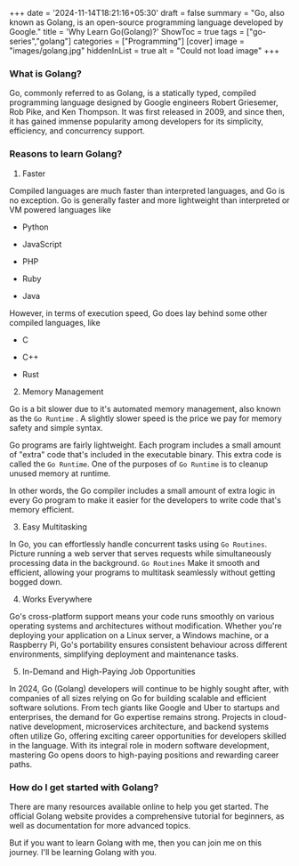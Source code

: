 +++
date = '2024-11-14T18:21:16+05:30'
draft = false
summary = "Go, also known as Golang, is an open-source programming language developed by Google."
title = 'Why Learn Go(Golang)?'
ShowToc = true
tags = ["go-series","golang"]
categories = ["Programming"]
[cover]
image = "images/golang.jpg"
hiddenInList = true
alt = "Could not load image"
+++

### What is Golang?

Go, commonly referred to as Golang, is a statically typed, compiled programming language designed by Google engineers Robert Griesemer, Rob Pike, and Ken Thompson. It was first released in 2009, and since then, it has gained immense popularity among developers for its simplicity, efficiency, and concurrency support.

### Reasons to learn Golang?

1. Faster

Compiled languages are much faster than interpreted languages, and Go is no exception. Go is generally faster and more lightweight than interpreted or VM powered languages like

* Python

* JavaScript

* PHP

* Ruby

* Java

However, in terms of execution speed, Go does lay behind some other compiled languages, like

* C

* C++

* Rust

2. Memory Management

Go is a bit slower due to it's automated memory management, also known as the  `Go Runtime` . A slightly slower speed is the price we pay for memory safety and simple syntax.

Go programs are fairly lightweight. Each program includes a small amount of "extra" code that's included in the executable binary. This extra code is called the `Go Runtime`. One of the purposes of `Go Runtime` is to cleanup unused memory at runtime.

In other words, the Go compiler includes a small amount of extra logic in every Go program to make it easier for the developers to write code that's memory efficient.

3. Easy Multitasking

In Go, you can effortlessly handle concurrent tasks using `Go Routines`. Picture running a web server that serves requests while simultaneously processing data in the background. `Go Routines` Make it smooth and efficient, allowing your programs to multitask seamlessly without getting bogged down.

4. Works Everywhere

Go's cross-platform support means your code runs smoothly on various operating systems and architectures without modification. Whether you're deploying your application on a Linux server, a Windows machine, or a Raspberry Pi, Go's portability ensures consistent behaviour across different environments, simplifying deployment and maintenance tasks.

5. In-Demand and High-Paying Job Opportunities

In 2024, Go (Golang) developers will continue to be highly sought after, with companies of all sizes relying on Go for building scalable and efficient software solutions. From tech giants like Google and Uber to startups and enterprises, the demand for Go expertise remains strong. Projects in cloud-native development, microservices architecture, and backend systems often utilize Go, offering exciting career opportunities for developers skilled in the language. With its integral role in modern software development, mastering Go opens doors to high-paying positions and rewarding career paths.

### How do I get started with Golang?

There are many resources available online to help you get started. The official Golang website provides a comprehensive tutorial for beginners, as well as documentation for more advanced topics.

But if you want to learn Golang with me, then you can join me on this journey. I'll be learning Golang with you.